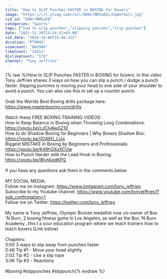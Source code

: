 ```yaml
---
title: "How to SLIP Punches FASTER in BOXING for boxers"
image: "https:\/\/i.ytimg.com\/vi\/DOWc7NMSuEQ\/hqdefault.jpg"
vid_id: "DOWc7NMSuEQ"
categories: "Sports"
tags: ["how to slip punches","slipping punches","slip punches"]
date: "2021-11-20T13:54:32+03:00"
vid_date: "2020-10-06T15:46:42Z"
duration: "PT5M4S"
viewcount: "682984"
likeCount: "32412"
dislikeCount: "170"
channel: "Tony Jeffries"
---
```

{% raw %}How to SLIP Punches FASTER in BOXING for boxers. In this video Tony Jeffries shares 3 ways on how you can slip a punch / dodge a punch faster. Slipping punches is moving your head to one side of your shoulder to avoid a punch. You can also use this to set up a counter punch. <br /><br />Grab the Worlds Best Boxing drills package here:<br /><a rel="nofollow" target="blank" href="https://www.masterboxing.com/drills">https://www.masterboxing.com/drills</a><br /><br />Watch these FREE BOXING TRAINING VIDEOS:<br />How to Keep Balance in Boxing when Throwing Long Combinations:<br /><a rel="nofollow" target="blank" href="https://youtu.be/cJCIyAwGZ10">https://youtu.be/cJCIyAwGZ10</a><br />How to do Shadow Boxing for Beginners | Why Boxers Shadow Box: <br /><a rel="nofollow" target="blank" href="https://youtu.be/i12A6G_LiJo">https://youtu.be/i12A6G_LiJo</a><br />Biggest MISTAKE in Boxing by Beginners and Professionals:<br /><a rel="nofollow" target="blank" href="https://youtu.be/K49hGXoXCUw">https://youtu.be/K49hGXoXCUw</a><br />How to Punch Harder with the Lead Hook in Boxing:<br /><a rel="nofollow" target="blank" href="https://youtu.be/jBjytAgdKPQ">https://youtu.be/jBjytAgdKPQ</a><br /><br />If you have any questions ask them in the comments below <br /><br />MY SOCIAL MEDIA:<br />Follow me on Instagram: <a rel="nofollow" target="blank" href="https://www.instagram.com/tony_jeffries">https://www.instagram.com/tony_jeffries</a> <br />Subscribe to my Youtube channel: <a rel="nofollow" target="blank" href="https://www.youtube.com/tonyjeffries1?sub_confirmation=1">https://www.youtube.com/tonyjeffries1?sub_confirmation=1</a><br />Follow me on Twitter: <a rel="nofollow" target="blank" href="https://twitter.com/tony_jeffries">https://twitter.com/tony_jeffries</a> <br /><br />My name is Tony Jeffries, Olympic Bronze medallist now co-owner of Box 'N Burn, 2 boxing fitness gyms in Los Angeles, as well as the Box 'N Burn Academy...this I a sour education program where we teach trainers how to teach boxers (Link below)<br /><br />Chapters:<br />0:00 3 ways to slip away from punches faster<br />0:48 Tip #1 - Move your head slightly<br />2:02 Tip #2 - Use a slip rope<br />3:06 Tip #3 - Reactions<br /><br />#boxing #slippunches #slippunch{% endraw %}
